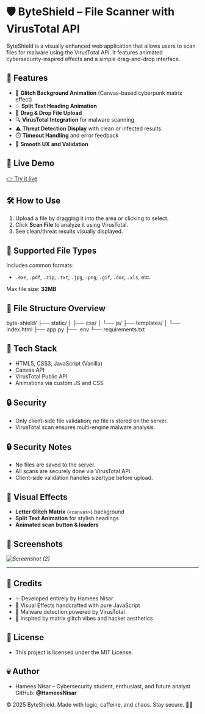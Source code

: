 # 🛡️ ByteShield – File Scanner with VirusTotal API

ByteShield is a visually enhanced web application that allows users to scan files for malware using the VirusTotal API. It features animated cybersecurity-inspired effects and a simple drag-and-drop interface.

## 🔮 Features

- 🎨 **Glitch Background Animation** (Canvas-based cyberpunk matrix effect)
- 💥 **Split Text Heading Animation**
- 📁 **Drag & Drop File Upload**
- 🔍 **VirusTotal Integration** for malware scanning
- ⚠️ **Threat Detection Display** with clean or infected results
- ⏱️ **Timeout Handling** and error feedback
- 🧠 **Smooth UX and Validation**

## 🚀 Live Demo

[👉 Try it live](https://your-deployed-url-here.com)

## 🛠️ How to Use

1. Upload a file by dragging it into the area or clicking to select.
2. Click **Scan File** to analyze it using VirusTotal.
3. See clean/threat results visually displayed.

## 📁 Supported File Types

Includes common formats:
- `.exe`, `.pdf`, `.zip`, `.txt`, `.jpg`, `.png`, `.gif`, `.doc`, `.xls`, etc.

Max file size: **32MB**

## 📁 File Structure Overview

byte-shield/
├── static/
│   ├── css/
│   └── js/
├── templates/
│   └── index.html
├── app.py
├── .env
└── requirements.txt

## 🧪 Tech Stack

- HTML5, CSS3, JavaScript (Vanilla)
- Canvas API
- VirusTotal Public API
- Animations via custom JS and CSS

## 🔒 Security

- Only client-side file validation; no file is stored on the server.
- VirusTotal scan ensures multi-engine malware analysis.

## 🔒 Security Notes
- No files are saved to the server.
- All scans are securely done via VirusTotal API.
- Client-side validation handles size/type before upload.

## 🎨 Visual Effects

- **Letter Glitch Matrix** (`<canvas>`) background
- **Split Text Animation** for stylish headings
- **Animated scan button & loaders**

## 📸 Screenshots

*![Screenshot (2)](https://github.com/user-attachments/assets/4045720c-d34a-4f67-bd0c-4bf1417b5aa5)*

---

## 🙏 Credits
- ✨ Developed entirely by Hamees Nisar
- 🎨 Visual Effects handcrafted with pure JavaScript
- 🔬 Malware detection powered by VirusTotal
- 🧠 Inspired by matrix glitch vibes and hacker aesthetics


## 🧾 License
- This project is licensed under the MIT License.

## 💀 Author
- Hamees Nisar – Cybersecurity student, enthusiast, and future analyst
GitHub: **@HameesNisar**

© 2025 ByteShield. Made with logic, caffeine, and chaos. Stay secure. 🧠💥


